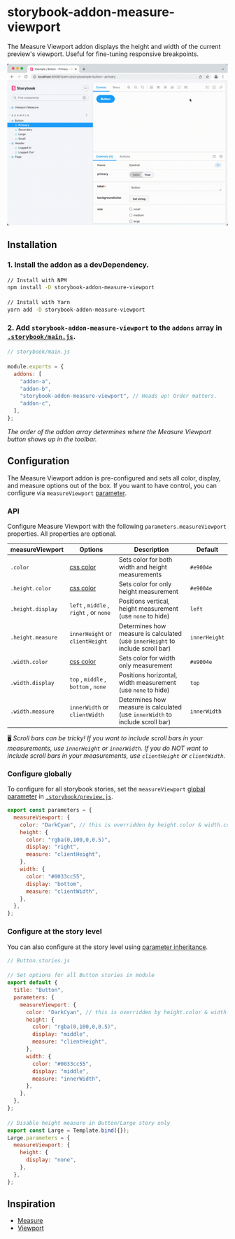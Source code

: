 # storybook-addon-measure-viewport

The Measure Viewport addon displays the height and width of the current preview's viewport. Useful for fine-tuning responsive breakpoints.

![storybook-addon-measure-viewport](./assets/showcase.gif)

## Installation

### 1. Install the addon as a devDependency.

```sh
// Install with NPM
npm install -D storybook-addon-measure-viewport

// Install with Yarn
yarn add -D storybook-addon-measure-viewport
```

### 2. Add `storybook-addon-measure-viewport` to the `addons` array in [`.storybook/main.js`](https://storybook.js.org/docs/react/configure/overview#configure-your-storybook-project).

```js
// storybook/main.js

module.exports = {
  addons: [
    "addon-a",
    "addon-b",
    "storybook-addon-measure-viewport", // Heads up! Order matters.
    "addon-c",
  ],
};
```

_The order of the addon array determines where the Measure Viewport button shows up in the toolbar._

## Configuration

The Measure Viewport addon is pre-configured and sets all color, display, and measure options out of the box.
If you want to have control, you can configure via `measureViewport` [parameter](https://storybook.js.org/docs/react/writing-stories/parameters).

### API

Configure Measure Viewport with the following `parameters.measureViewport` properties. All properties are optional.

| measureViewport   | Options                                                                   | Description                                                                    | Default       |
| ----------------- | ------------------------------------------------------------------------- | ------------------------------------------------------------------------------ | ------------- |
| `.color`          | [css color](https://developer.mozilla.org/en-US/docs/Web/CSS/color_value) | Sets color for both width and height measurements                              | `#e9004e`     |
| `.height.color`   | [css color](https://developer.mozilla.org/en-US/docs/Web/CSS/color_value) | Sets color for only height measurement                                         | `#e9004e`     |
| `.height.display` | `left` , `middle` , `right` , or `none`                                   | Positions vertical, height measurement (use `none` to hide)                    | `left`        |
| `.height.measure` | `innerHeight` or `clientHeight`                                           | Determines how measure is calculated (use `innerHeight` to include scroll bar) | `innerHeight` |
| `.width.color`    | [css color](https://developer.mozilla.org/en-US/docs/Web/CSS/color_value) | Sets color for width only measurement                                          | `#e9004e`     |
| `.width.display`  | `top` , `middle` , `bottom` , `none`                                      | Positions horizontal, width measurement (use `none` to hide)                   | `top`         |
| `.width.measure`  | `innerWidth` or `clientWidth`                                             | Determines how measure is calculated (use `innerWidth` to include scroll bar)  | `innerWidth`  |

🖥 _Scroll bars can be tricky! If you want to include scroll bars in your measurements, use `innerHeight` or `innerWidth`. If you do NOT want to include scroll bars in your measurements, use `clientHeight` or `clientWidth`._

### Configure globally

To configure for all storybook stories, set the `measureViewport` [global parameter](https://storybook.js.org/docs/react/writing-stories/parameters#global-parameters) in [`.storybook/preview.js`](https://storybook.js.org/docs/react/configure/overview#configure-story-rendering).

```js
export const parameters = {
  measureViewport: {
    color: "DarkCyan", // this is overridden by height.color & width.color
    height: {
      color: "rgba(0,100,0,0.5)",
      display: "right",
      measure: "clientHeight",
    },
    width: {
      color: "#0033cc55",
      display: "bottom",
      measure: "clientWidth",
    },
  },
};
```

### Configure at the story level

You can also configure at the story level using [parameter inheritance](https://storybook.js.org/docs/react/writing-stories/parameters#component-parameters).

```js
// Button.stories.js

// Set options for all Button stories in module
export default {
  title: "Button",
  parameters: {
    measureViewport: {
      color: "DarkCyan", // this is overridden by height.color & width.color
      height: {
        color: "rgba(0,100,0,0.5)",
        display: "middle",
        measure: "clientHeight",
      },
      width: {
        color: "#0033cc55",
        display: "middle",
        measure: "innerWidth",
      },
    },
  },
};

// Disable height measure in Button/Large story only
export const Large = Template.bind({});
Large.parameters = {
  measureViewport: {
    height: {
      display: "none",
    },
  },
};
```

## Inspiration

- [Measure](https://storybook.js.org/addons/@storybook/addon-measure/)
- [Viewport](https://storybook.js.org/addons/@storybook/addon-viewport/)
